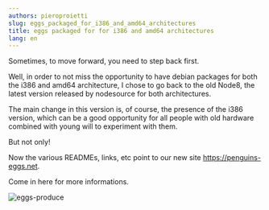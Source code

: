 ```yaml
---
authors: pieroproietti
slug: eggs_packaged_for_i386_and_amd64_architectures
title: eggs packaged for for i386 and amd64 architectures
lang: en
---
```


Sometimes, to move forward, you need to step back first.

Well, in order to not miss the opportunity to have debian packages for both the i386 and amd64 architecture, I chose to go back to the old Node8, the latest version released by nodesource for both architectures.

The main change in this version is, of course, the presence of the i386 version, which can be a good opportunity for all people with old hardware combined with young will to experiment with them.

But not only!

Now the various READMEs, links, etc point to our new site https://penguins-eggs.net.

Come in here for more informations.

![eggs-produce](https://github.com/pieroproietti/penguins-eggs/raw/master/documents/terminal-lessons/eggs_produce-vf.gif)

